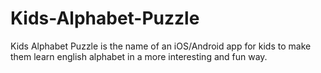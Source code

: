 # Kids-Alphabet-Puzzle
Kids Alphabet Puzzle is the name of an iOS/Android app for kids to make them learn english alphabet in a more interesting and fun way.
